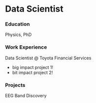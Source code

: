 # Data Scientist

### Education
Physics, PhD

### Work Experience
Data Scientist @ Toyota Financial Services
- big impact project 1!
- bit impact project 2!

### Projects
EEG Band Discovery
